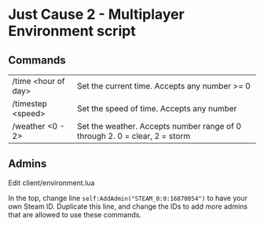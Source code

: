 Just Cause 2 - Multiplayer Environment script
===
## Commands ##
<table>
  <tr>
    <td>/time &lt;hour of day&gt;</td>
    <td>Set the current time. Accepts any number >= 0</td>
  </tr>
  <tr>
    <td>/timestep &lt;speed&gt;</td>
    <td>Set the speed of time. Accepts any number</td>
  </tr>
  <tr>
    <td>/weather &lt;0 - 2&gt;</td>
    <td>Set the weather. Accepts number range of 0 through 2. 0 = clear, 2 = storm</td>
  </tr>
</table>

## Admins ##
Edit client/environment.lua

In the top, change line `self:AddAdmin("STEAM_0:0:16870054")` to have your own Steam ID.
Duplicate this line, and change the IDs to add more admins that are allowed to use these commands.
